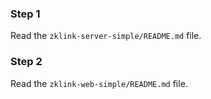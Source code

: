 ### Step 1

Read the `zklink-server-simple/README.md` file.

### Step 2

Read the `zklink-web-simple/README.md` file.
